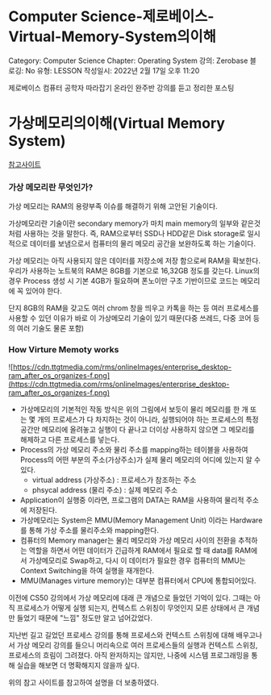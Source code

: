 # Computer Science-제로베이스-Virtual-Memory-System의이해

Category: Computer Science
Chapter: Operating System
강의: Zerobase
블로깅: No
유형: LESSON
작성일시: 2022년 2월 17일 오후 11:20

제로베이스 컴퓨터 공학자 따라잡기 온라인 완주반 강의를 듣고 정리한 포스팅

# 가상메모리의이해(Virtual Memory System)

[참고사이트](https://www.techtarget.com/searchstorage/definition/virtual-memory)

### 가상 메모리란 무엇인가?

가상 메모리는 RAM의 용량부족 이슈를 해결하기 위해 고안된 기술이다.

가상메모리란 기술이란 secondary memory가 마치 main memory의 일부와 같은것 처럼 사용하는 것을 말한다. 즉, RAM으로부터 SSD나 HDD같은 Disk storage로 일시적으로 데이터를 보냄으로서 컴퓨터의 물리 메모리 공간을 보완하도록 하는 기술이다.

가상 메모리는 아직 사용되지 않은 데이터를 저장소에 저장 함으로써 RAM을 확보한다. 우리가 사용하는 노트북의 RAM은 8GB를 기본으로 16,32GB 정도를 갖는다. Linux의 경우 Process 생성 시 기본 4GB가 필요하며 폰노이만 구조 기반이므로 코드는 메모리에 꼭 있어야 한다.

단지 8GB의 RAM을 갖고도 여러 chrom 창을 띄우고 카톡을 하는 등 여러 프로세스를 사용할 수 있던 이유가 바로 이 가상메모리 기술이 있기 때문(다중 쓰레드, 다중 코어 등의 여러 기술도 물론 포함)

### How Virture Memoty works

![https://cdn.ttgtmedia.com/rms/onlineImages/enterprise_desktop-ram_after_os_organizes-f.png](https://cdn.ttgtmedia.com/rms/onlineImages/enterprise_desktop-ram_after_os_organizes-f.png)

- 가상메모리의 기본적인 작동 방식은 위의 그림에서 보듯이 물리 메모리를 한 개 또는 몇 개의 프로세스가 다 차지하는 것이 아니라, 실행되어야 하는 프로세스의 특정 공간만 메모리에 올려놓고 실행이 다 끝나고 더이상 사용하지 않으면 그 메모리를 해제하고 다른 프로세스를 넣는다.
- Process의 가상 메모리 주소와 물리 주소를 mapping하는 테이블을 사용하여 Process의 어떤 부분의 주소(가상주소)가 실제 물리 메모리의 어디에 있는지 알 수 있다.
  - virtual address (가상주소) : 프로세스가 참조하는 주소
  - phsycal address (물리 주소) : 실제 메모리 주소
- Application이 실행중 이라면, 프로그램의 DATA는 RAM을 사용하여 물리적 주소에 저장된다.
- 가상메모리는 System은 MMU(Memory Management Unit) 이라는 Hardware를 통해 가상 주소를 물리주소와 mapping한다.
- 컴퓨터의 Memory manager는 물리 메모리와 가상 메모리 사이의 전환을 추적하는 역할을 하면서 어떤 데이터가 긴급하게 RAM에서 필요로 할 때 data를 RAM에서 가상메모리로 Swap하고, 다시 이 데이터가 필요한 경우 컴퓨터의 MMU는 Context Switching을 하여 실행을 재개한다.
- MMU(Manages virture memory)는 대부분 컴퓨터에서 CPU에 통합되어있다.

이전에 CS50 강의에서 가상 메모리에 대래 큰 개념으로 들었던 기억이 있다. 그때는 아직 프로세스가 어떻게 실행 되는지, 컨텍스트 스위칭이 무엇인지 모른 상태에서 큰 개념만 들었기 때문에 "느낌" 정도만 알고 넘어갔었다.

지난번 길고 길었던 프로세스 강의를 통해 프로세스와 컨텍스트 스위칭에 대해 배우고나서 가상 메모리 강의를 들으니 머리속으로 여러 프로세스들의 실행과 컨텍스트 스위칭, 프로세스의 흐림이 그려졌다. 아직 완저하지는 않지만, 나중에 시스템 프로그래밍을 통해 실습을 해보면 더 명확해지지 않을까 싶다.

위의 참고 사이트를 참고하여 설명을 더 보충하였다.
